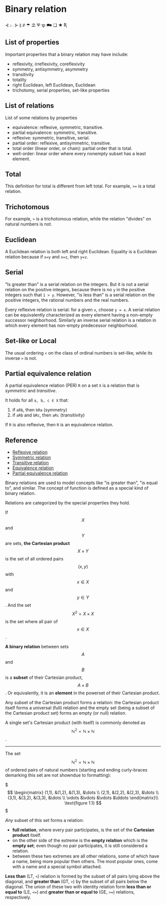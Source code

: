 # Binary relation

⊰ ⨟ ⨾ ⊱ ⫴ ⫻ ☂ ⛱ Ꝕ ꝕ 🗪 ❏ ★ Ʀ


## List of properties
Important properties that a binary relation may have include:
- reflexivity, irreflexivity, coreflexivity
- symmetry, antisymmetry, asymmetry
- transitivity
- totality
- right Euclidean, left Euclidean, Euclidean
- trichotomy, serial properties, set-like properties


## List of relations
List of some relations by properties
- equivalence: reflexive, symmetric, transitive.
- partial equivalence: symmetric, transitive.
- reflexive: symmetric, transitive, serial.
- partial order: reflexive, antisymmetric, transitive.
- total order (linear order, or chain): partial order that is total.
- well-order: linear order where every nonempty subset has a least element.


## Total
This definition for total is different from left total. 
For example, `>=` is a total relation.

## Trichotomous
For example, `>` is a trichotomous relation, while the relation "divides" on natural numbers is not.

## Euclidean
A Euclidean relation is both left and right Euclidean. Equality is a Euclidean relation because if `x=y` and `x=z`, then `y=z`.

## Serial
"Is greater than" is a serial relation on the integers.
But it is not a serial relation on the positive integers, because there is no `y` in the positive integers such that `1 > y`. 
However, "is less than" is a serial relation on the positive integers, the rational numbers and the real numbers.

Every reflexive relation is serial: for a given `x`, choose `y = x`.
A serial relation can be equivalently characterized as every element having a non-empty successor neighborhood. Similarly an inverse serial relation is a relation in which every element has non-empty predecessor neighborhood.

## Set-like or Local
The usual ordering `<` on the class of ordinal numbers is set-like, while its inverse `>` is not.




## Partial equivalence relation
A partial equivalence relation (PER) `R` on a set `X` is a relation that is _symmetric_ and _transitive_.

It holds for all `a, b, c ∈ X` that:
1. if `aRb`, then `bRa` (symmetry)
2. if `aRb` and `bRc`, then `aRc` (transitivity)

If `R` is also reflexive, then `R` is an equivalence relation.




## Reference

- [Reflexive relation](http://www.wikipedia.com/en/Reflexive_relation)
- [Symmetric relation](http://www.wikipedia.com/en/Symmetric_relation)
- [Transitive relation](http://www.wikipedia.com/en/Transitive_relation)
- [Equivalence relation](http://www.wikipedia.com/en/Equivalence_relation)
- [Partial equivalence relation](http://www.wikipedia.com/en/Partial_equivalence_relation)





Binary relations are used to model concepts like "is greater than", "is equal to", and similar. The concept of function is defined as a special kind of binary relation.

Relations are categorized by the special properties they hold.

If $$X$$ and $$Y$$ are sets, **the Cartesian product** $$X \times Y$$ is the set of all ordered pairs $$(x,y)$$ with $$x\in X$$ and $$y \in Y$$. And the set $$X^2 =X\times X$$ is the set where all pair of $$x\in X$$.

**A binary relation** between sets $$A$$ and $$B$$ is a **subset** of their Cartesian product, $$A \times B$$. Or equivalently, it is an **element** in the powerset of their Cartesian product.

Any subset of the Cartesian product forms a relation: the Cartesian product itself forms a universal (full) relation and the empty set (being a subset of the Cartesian product set) forms an empty (or null) relation.

A single set's Cartesian product (with itself) is commonly denoted as $$\mathbb{N^2} = \mathbb{N} \times \mathbb{N}$$.

---

The set $$\mathbb{N^2} = \mathbb{N} \times \mathbb{N}$$ of ordered pairs of natural numbers (starting and ending curly-braces demarking this set are not showndue to formatting):

$$$
\begin{matrix}
  (1,1), &(1,2),  &(1,3), &\dots \\
  (2,1), &(2,2),  &(2,3), &\dots \\
  (3,1), &(3,2),  &(3,3), &\dots \\
  \vdots &\vdots  &\vdots &\ddots
\end{matrix}\\
\text{figure 1.1}
$$$


*Any* subset of this set forms a relation:
- __full relation__, where every pair participates, is the set of the __Cartesian product__ itself.
- on the other side of the extreme is the __empty relation__ which is the __empty set__; even though no pair participates, it is still considered a relation.
- between these two extremes are all other relations, some of which have a name, being more popular then others. The most popular ones, come with a name and a special symbol attached.

__Less than__ (LT, `<`) relation is formed by the subset of all pairs lying above the diagonal, and __greater than__ (GT, `>`) by the subset of all pairs below the diagonal. The union of these two with identity relation form __less than or equal to__ (LE, `<=`) and __greater than or equal to__ (GE, `>=`) relations, respectively.
